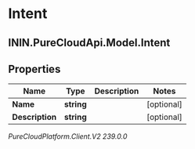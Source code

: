 # Intent

## ININ.PureCloudApi.Model.Intent

## Properties

|Name | Type | Description | Notes|
|------------ | ------------- | ------------- | -------------|
| **Name** | **string** |  | [optional] |
| **Description** | **string** |  | [optional] |



_PureCloudPlatform.Client.V2 239.0.0_
